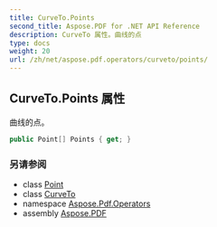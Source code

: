 ```yaml
---
title: CurveTo.Points
second_title: Aspose.PDF for .NET API Reference
description: CurveTo 属性。曲线的点
type: docs
weight: 20
url: /zh/net/aspose.pdf.operators/curveto/points/
---
```

## CurveTo.Points 属性

曲线的点。

```csharp
public Point[] Points { get; }
```

### 另请参阅

* class [Point](../../../aspose.pdf/point/)
* class [CurveTo](../)
* namespace [Aspose.Pdf.Operators](../../../aspose.pdf.operators/)
* assembly [Aspose.PDF](../../../)